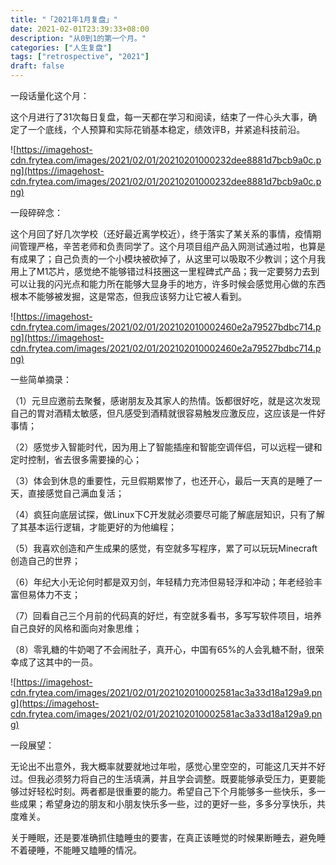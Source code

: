 ```yaml
---
title: "「2021年1月复盘」"
date: 2021-02-01T23:39:33+08:00
description: "从0到1的第一个月。"
categories: ["人生复盘"]
tags: ["retrospective", "2021"]
draft: false
---
```


一段话量化这个月：

这个月进行了31次每日复盘，每一天都在学习和阅读，结束了一件心头大事，确定了一个底线，个人预算和实际花销基本稳定，绩效评B，并紧追科技前沿。

![https://imagehost-cdn.frytea.com/images/2021/02/01/20210201000232dee8881d7bcb9a0c.png](https://imagehost-cdn.frytea.com/images/2021/02/01/20210201000232dee8881d7bcb9a0c.png)

一段碎碎念：

这个月回了好几次学校（还好最近离学校近），终于落实了某关系的事情，疫情期间管理严格，辛苦老师和负责同学了。这个月项目组产品入网测试通过啦，也算是有成果了；自己负责的一个小模块被砍掉了，从这里可以吸取不少教训；这个月我用上了M1芯片，感觉绝不能够错过科技圈这一里程碑式产品；我一定要努力去到可以让我的闪光点和能力所在能够大显身手的地方，许多时候会感觉用心做的东西根本不能够被发掘，这是常态，但我应该努力让它被人看到。

![https://imagehost-cdn.frytea.com/images/2021/02/01/202102010002460e2a79527bdbc714.png](https://imagehost-cdn.frytea.com/images/2021/02/01/202102010002460e2a79527bdbc714.png)

一些简单摘录：

（1）元旦应邀前去聚餐，感谢朋友及其家人的热情。饭都很好吃，就是这次发现自己的胃对酒精太敏感，但凡感受到酒精就很容易触发应激反应，这应该是一件好事情；

（2）感觉步入智能时代，因为用上了智能插座和智能空调伴侣，可以远程一键和定时控制，省去很多需要操的心；

（3）体会到休息的重要性，元旦假期累惨了，也还开心，最后一天真的是睡了一天，直接感觉自己满血复活；

（4）疯狂向底层试探，做Linux下C开发就必须要尽可能了解底层知识，只有了解了其基本运行逻辑，才能更好的为他编程；

（5）我喜欢创造和产生成果的感觉，有空就多写程序，累了可以玩玩Minecraft创造自己的世界；

（6）年纪大小无论何时都是双刃剑，年轻精力充沛但易轻浮和冲动；年老经验丰富但易体力不支；

（7）回看自己三个月前的代码真的好烂，有空就多看书，多写写软件项目，培养自己良好的风格和面向对象思维；

（8）零乳糖的牛奶喝了不会闹肚子，真开心，中国有65%的人会乳糖不耐，很荣幸成了这其中的一员。

![https://imagehost-cdn.frytea.com/images/2021/02/01/202102010002581ac3a33d18a129a9.png](https://imagehost-cdn.frytea.com/images/2021/02/01/202102010002581ac3a33d18a129a9.png)

一段展望：

无论出不出意外，我大概率就要就地过年啦，感觉心里空空的，可能这几天并不好过。但我必须努力将自己的生活填满，并且学会调整。既要能够承受压力，更要能够过好轻松时刻。两者都是很重要的能力。希望自己下个月能够多一些快乐，多一些成果；希望身边的朋友和小朋友快乐多一些，过的更好一些，多多分享快乐，共度难关。

关于睡眠，还是要准确抓住瞌睡虫的要害，在真正该睡觉的时候果断睡去，避免睡不着硬睡，不能睡又瞌睡的情况。